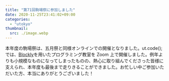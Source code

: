```yaml
---
title: "第71回駒場祭に参加しました"
date: 2020-11-25T23:41:02+09:00
categories:
  - "utokyo"
thumbnail:
  src: ./image.webp
---
```


本年度の駒場祭は、五月祭と同様オンラインでの開催となりました。ut.code();では、[Blockly](https://github.com/google/blockly)を用いたプログラミング教室を Zoom 上で開催しました。例年よりも小規模なものになってしまったものの、熱心に取り組んでくださった皆様に支えられ、本年度も最後まで走りきることができました。お忙しい中ご参加いただいた方、本当にありがとうございました！
